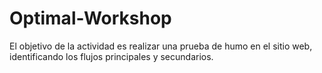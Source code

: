 # Optimal-Workshop
El objetivo de la actividad es realizar una prueba de humo en el sitio web, identificando los flujos principales y secundarios.
